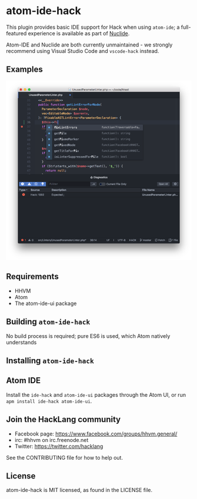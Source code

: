 # atom-ide-hack

This plugin provides basic IDE support for Hack when using `atom-ide`; a
full-featured experience is available as part of [Nuclide](https://nuclide.io).

Atom-IDE and Nuclide are both currently unmaintained - we strongly recommend using Visual Studio Code and `vscode-hack` instead.

## Examples

![screenshot of lint errors](example.png)

## Requirements

* HHVM
* Atom
* The atom-ide-ui package

## Building `atom-ide-hack`

No build process is required; pure ES6 is used, which Atom natively understands

## Installing `atom-ide-hack`

Atom IDE
--------

Install the `ide-hack` and `atom-ide-ui` packages through the Atom UI, or run `apm install ide-hack atom-ide-ui`.

## Join the HackLang community

* Facebook page: https://www.facebook.com/groups/hhvm.general/
* irc: #hhvm on irc.freenode.net
* Twitter: https://twitter.com/hacklang

See the CONTRIBUTING file for how to help out.

## License
atom-ide-hack is MIT licensed, as found in the LICENSE file.
